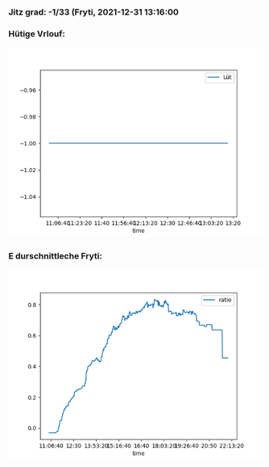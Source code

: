 ### Jitz grad: -1/33 (Fryti, 2021-12-31 13:16:00

### Hütige Vrlouf:
![Graph](Today.png)

### E durschnittleche Fryti:
![Graph](Fryti.png)
